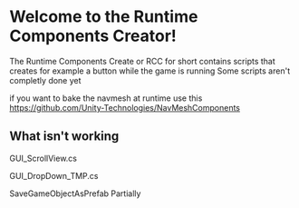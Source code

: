 # Welcome to the Runtime Components Creator!

The Runtime Components Create or RCC for short contains scripts that creates for example
a button while the game is running Some scripts aren't completly done yet 

if you want to bake the navmesh at runtime use this
https://github.com/Unity-Technologies/NavMeshComponents

## What isn't working
GUI_ScrollView.cs

GUI_DropDown_TMP.cs

SaveGameObjectAsPrefab Partially
